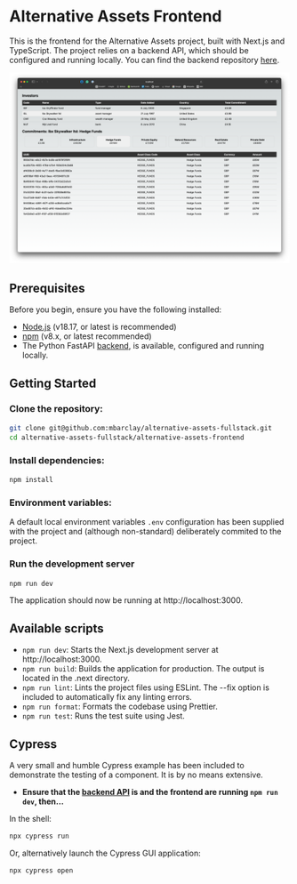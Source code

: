 # Alternative Assets Frontend

This is the frontend for the Alternative Assets project, built with Next.js and TypeScript. The project relies on a backend API, which should be configured and running locally. You can find the backend repository [here](https://github.com/mbarclay/alternative-assets-fullstack/tree/main/alternative-assets-backend).

![alternative-assets-frontend.png](alternative-assets-frontend.png)

## Prerequisites

Before you begin, ensure you have the following installed:

- [Node.js](https://nodejs.org/) (v18.17, or latest is recommended)
- [npm](https://www.npmjs.com/) (v8.x, or latest recommended)
- The Python FastAPI [backend](https://github.com/mbarclay/alternative-assets-fullstack/tree/main/alternative-assets-backend), is available, configured and running locally.

## Getting Started

### Clone the repository:

```bash
git clone git@github.com:mbarclay/alternative-assets-fullstack.git
cd alternative-assets-fullstack/alternative-assets-frontend
```

### Install dependencies:

```bash
npm install
```

### Environment variables:

A default local environment variables `.env` configuration has been supplied with the project and (although non-standard) deliberately commited to the project.

### Run the development server

```bash
npm run dev
```

The application should now be running at http://localhost:3000.

## Available scripts

- `npm run dev`: Starts the Next.js development server at http://localhost:3000.
- `npm run build`: Builds the application for production. The output is located in the .next directory.
- `npm run lint`: Lints the project files using ESLint. The --fix option is included to automatically fix any linting errors.
- `npm run format`: Formats the codebase using Prettier.
- `npm run test`: Runs the test suite using Jest.

## Cypress

A very small and humble Cypress example has been included to demonstrate the testing of a component. It is by no means extensive.

- **Ensure that the [backend API](https://github.com/mbarclay/alternative-assets-fullstack/blob/main/alternative-assets-backend/README.md) is and the frontend are running `npm run dev`, then...**

In the shell:

```bash
npx cypress run
```

Or, alternatively launch the Cypress GUI application:

```bash
npx cypress open
```
